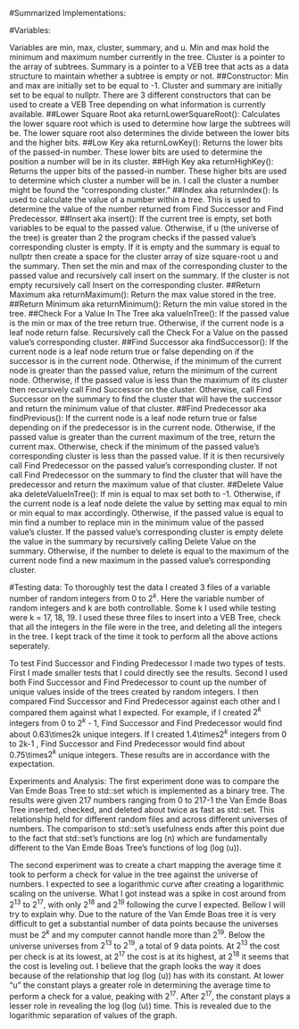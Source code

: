 #Summarized Implementations:

#Variables: 

  Variables are min, max, cluster, summary, and u. Min and max hold the minimum and maximum number currently in the tree. Cluster is a pointer to the array of subtrees. Summary is a pointer to a VEB tree that acts as a data structure to maintain whether a subtree is empty or not.
	##Constructor: 
  Min and max are initially set to be equal to -1. Cluster and summary are initially set to be equal to nullptr. There are 3 different constructors that can be used to create a VEB Tree depending on what information is currently available.
  ##Lower Square Root aka returnLowerSquareRoot(): 
  Calculates the lower square root which is used to determine how large the subtrees will be. The lower square root also determines the divide between the lower bits and the higher bits.
  ##Low Key aka returnLowKey(): 
  Returns the lower bits of the passed-in number. These lower bits are used to determine the position a number will be in its cluster.
  ##High Key aka returnHighKey(): 
  Returns the upper bits of the passed-in number. These higher bits are used to determine which cluster a number will be in. I call the cluster a number might be found the “corresponding cluster.”
  ##Index aka returnIndex():
  Is used to calculate the value of a number within a tree. This is used to determine the value of the number returned from Find Successor and Find Predecessor.
  ##Insert aka insert(): 
  If the current tree is empty, set both variables to be equal to the passed value. Otherwise, if u (the universe of the tree) is greater than 2 the program checks if the passed value’s corresponding cluster is empty. If it is empty and the summary is equal to nullptr then create a space for the cluster array of size square-root u and the summary. Then set the min and max of the corresponding cluster to the passed value and recursively call insert on the summary. If the cluster is not empty recursively call Insert on the corresponding cluster. 
  ##Return Maximum aka returnMaximum():
  Return the max value stored in the tree.
  ##Return Minimum aka returnMinimum():
  Return the min value stored in the tree.
  ##Check For a Value In The Tree aka valueInTree(): 
  If the passed value is the min or max of the tree return true. Otherwise, if the current node is a leaf node return false. Recursively call the Check For a Value on the passed value’s corresponding cluster.
  ##Find Successor aka findSuccessor(): 
  If the current node is a leaf node return true or false depending on if the successor is in the current node. Otherwise, if the minimum of the current node is greater than the passed value, return the minimum of the current node. Otherwise, if the passed value is less than the maximum of its cluster then recursively call Find Successor on the cluster. Otherwise, call Find Successor on the summary to find the cluster that will have the successor and return the minimum value of that cluster.
  ##Find Predecessor aka findPrevious(): 
	If the current node is a leaf node return true or false depending on if the predecessor is in the current node. Otherwise, if the passed value is greater than the current maximum of the tree, return the current max. Otherwise, check if the minimum of the passed value’s corresponding cluster is less than the passed value. If it is then recursively call Find Predecessor on the passed value’s corresponding cluster. If not call Find Predecessor on the summary to find the cluster that will have the predecessor and return the maximum value of that cluster.
  ##Delete Value aka deleteValueInTree():
  If min is equal to max set both to -1. Otherwise, if the current node is a leaf node delete the value by setting max equal to min or min equal to max accordingly. Otherwise, if the passed value is equal to min find a number to replace min in the minimum value of the passed value’s cluster. If the passed value’s corresponding cluster is empty delete the value in the summary by recursively calling Delete Value on the summary. Otherwise, if the number to delete is equal to the maximum of the current node find a new maximum in the passed value’s corresponding cluster.

#Testing data:
  To thoroughly test the data I created 3 files of a variable number of random integers from 0 to $2^k$. Here the variable number of random integers and k are both controllable. Some k I used while testing were k = 17, 18, 19.
I used these three files to insert into a VEB Tree, check that all the integers in the file were in the tree, and deleting all the integers in the tree. I kept track of the time it took to perform all the above actions seperately.

  To test Find Successor and Finding Predecessor I made two types of tests. First I made smaller tests that I could directly see the results. Second I used both Find Successor and Find Predecessor to count up the number of unique values inside of the trees created by random integers. I then compared Find Successor and Find Predecessor against each other and I compared them against what I expected. 
For example, if I created $2^k$ integers from 0 to $2^k$ - 1, Find Successor and Find Predecessor would find about 0.63\times2k unique integers. If I created 1.4\times$2^k$ integers from 0 to 2k-1 , Find Successor and Find Predecessor would find about 0.75\times$2^k$ unique integers. These results are in accordance with the expectation.

Experiments and Analysis:
The first experiment done was to compare the Van Emde Boas Tree to std::set which is implemented as a binary tree. The results were given 217 numbers ranging from 0 to 217-1 the Van Emde Boas Tree inserted, checked, and deleted about twice as fast as std::set. This relationship held for different random files and across different universes of numbers. 
The comparison to std::set’s usefulness ends after this point due to the fact that std::set’s functions are log (n) which are fundamentally different to the Van Emde Boas Tree’s functions of log (log (u)).

  The second experiment was to create a chart mapping the average time it took to perform a check for value in the tree against the universe of numbers. I expected to see a logarithmic curve after creating a logarithmic scaling on the universe. What I got instead was a spike in cost around from $2^13$ to $2^17$, with only $2^18$ and $2^19$ following the curve I expected. Bellow I will try to explain why.
Due to the nature of the Van Emde Boas tree it is very difficult to get a substantial number of data points because the universes must be $2^k$ and my computer cannot handle more than $2^19$. Below the universe universes from $2^13$ to $2^19$, a total of 9 data points. At $2^13$ the cost per check is at its lowest, at $2^17$ the cost is at its highest, at $2^18$ it seems that the cost is leveling out. 
I believe that the graph looks the way it does because of the relationship that 
log (log (u)) has with its constant. At lower “u” the constant plays a greater role in determining the average time to perform a check for a value, peaking with $2^17$. After $2^17$, the constant plays a lesser role in revealing the log (log (u)) time. This is revealed due to the logarithmic separation of values of the graph.


